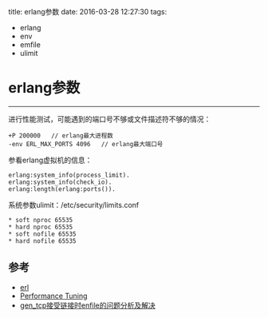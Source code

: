 title: erlang参数
date: 2016-03-28 12:27:30
tags:
- erlang
- env
- emfile
- ulimit

# erlang参数
---

进行性能测试，可能遇到的端口号不够或文件描述符不够的情况：

	+P 200000   // erlang最大进程数
	-env ERL_MAX_PORTS 4096   // erlang最大端口号
	
参看erlang虚拟机的信息：

	erlang:system_info(process_limit).
	erlang:system_info(check_io).
	erlang:length(erlang:ports()).	
	
系统参数ulimit：/etc/security/limits.conf

	* soft nproc 65535
	* hard nproc 65535
	* soft nofile 65535
	* hard nofile 65535

## 参考

* [erl](http://erlang.org/doc/man/erl.html)
* [Performance Tuning](https://www.ejabberd.im/tuning)	
* [gen_tcp接受链接时enfile的问题分析及解决](http://blog.yufeng.info/archives/1851)